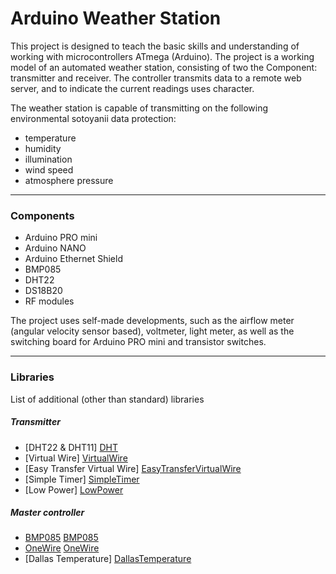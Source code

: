 Arduino Weather Station
===============
This project is designed to teach the basic skills and understanding of working with microcontrollers ATmega (Arduino). The project is a working model of an automated weather station, consisting of two the Component: transmitter and receiver. The controller transmits data to a remote web server, and to indicate the current readings uses character.

The weather station is capable of transmitting on the following environmental sotoyanii data protection:

- temperature
- humidity
- illumination
- wind speed
- atmosphere pressure

----------------------

### Components

- Arduino PRO mini
- Arduino NANO
- Arduino Ethernet Shield
- BMP085
- DHT22
- DS18B20
- RF modules

The project uses self-made developments, such as the airflow meter (angular velocity sensor based), voltmeter, light meter, as well as the switching board for Arduino PRO mini and transistor switches.

----------------------

### Libraries
List of additional (other than standard) libraries

##### Transmitter

- [DHT22 & DHT11] [DHT]
- [Virtual Wire] [VirtualWire]
- [Easy Transfer Virtual Wire] [EasyTransferVirtualWire]
- [Simple Timer] [SimpleTimer]
- [Low Power] [LowPower]

##### Master controller

- [BMP085] [BMP085]
- [OneWire] [OneWire]
- [Dallas Temperature] [DallasTemperature]

[DHT]: <https://github.com/RobTillaart/Arduino/tree/master/libraries/DHTlib>
[VirtualWire]: <https://github.com/digistump/DigistumpArduino/tree/master/digistump-avr/libraries/VirtualWire>
[EasyTransferVirtualWire]: <https://github.com/madsci1016/Arduino-EasyTransfer>
[SimpleTimer]: <https://github.com/jfturcot/SimpleTimer>
[LowPower]: <https://github.com/rocketscream/Low-Power>
[BMP085]: <https://github.com/adafruit/Adafruit-BMP085-Library>
[OneWire]: <http://playground.arduino.cc/Learning/OneWire>
[DallasTemperature]: <https://github.com/milesburton/Arduino-Temperature-Control-Library>